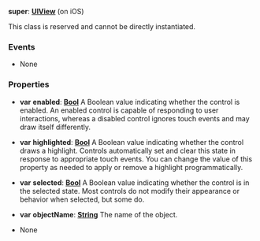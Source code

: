 **super**: **[UIView](UIView.md)** (on iOS)

This class is reserved and cannot be directly instantiated.



### Events

* None

### Properties

* **var** **enabled**: **[Bool](../gravity/bool.md)**
A Boolean value indicating whether the control is enabled. An enabled control is capable of responding to user interactions, whereas a disabled control ignores touch events and may draw itself differently.

* **var** **highlighted**: **[Bool](../gravity/bool.md)**
A Boolean value indicating whether the control draws a highlight. Controls automatically set and clear this state in response to appropriate touch events. You can change the value of this property as needed to apply or remove a highlight programmatically.

* **var** **selected**: **[Bool](../gravity/bool.md)**
A Boolean value indicating whether the control is in the selected state. Most controls do not modify their appearance or behavior when selected, but some do.

* **var** **objectName**: **[String](../gravity/string.md)**
The name of the object.



* None

